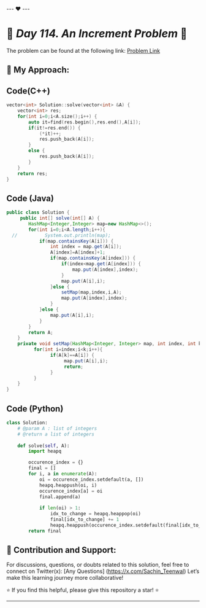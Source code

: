 --- ❤️ ---

# 🚀 _Day 114. An Increment Problem_ 🧠


The problem can be found at the following link: [Problem Link](https://www.interviewbit.com/problems/an-increment-problem/)

## 🎯 **My Approach:**


## Code(C++)
```cpp
vector<int> Solution::solve(vector<int> &A) {
    vector<int> res;
    for(int i=0;i<A.size();i++) {
        auto it=find(res.begin(),res.end(),A[i]);
        if(it!=res.end()) {
            (*it)++;
            res.push_back(A[i]);
        }
        else {
            res.push_back(A[i]);
        }
    }
    return res;
}

```

## Code (Java)

```java
public class Solution {
     public int[] solve(int[] A) {
        HashMap<Integer,Integer> map=new HashMap<>();
        for(int i=0;i<A.length;i++){
  //          System.out.println(map);
            if(map.containsKey(A[i])) {
                int index = map.get(A[i]);
                A[index]=A[index]+1;
                if(map.containsKey(A[index])) {
                    if(index<map.get(A[index])) {
                        map.put(A[index],index);
                    }
                    map.put(A[i],i);
                }else {
                    setMap(map,index,i,A);
                    map.put(A[index],index);
                }
            }else {
                map.put(A[i],i);
            }
        }
        return A;
    }
    private void setMap(HashMap<Integer, Integer> map, int index, int k, int[] A) {
          for(int i=index;i<k;i++){
                if(A[k]==A[i]) {
                     map.put(A[i],i);
                     return;
                }
          }
    }
}


```

## Code (Python)

```python
class Solution:
    # @param A : list of integers
    # @return a list of integers
    
    def solve(self, A):
        import heapq

        occurence_index = {}
        final = []
        for i, a in enumerate(A):
            oi = occurence_index.setdefault(a, [])
            heapq.heappush(oi, i) 
            occurence_index[a] = oi
            final.append(a)
            
            if len(oi) > 1:
                idx_to_change = heapq.heappop(oi)
                final[idx_to_change] += 1
                heapq.heappush(occurence_index.setdefault(final[idx_to_change], []), idx_to_change)
        return final

```



## 🎯 **Contribution and Support:**

For discussions, questions, or doubts related to this solution, feel free to connect on Twitter(x): [Any Questions] (https://x.com/Sachin_Teenwal) Let’s make this learning journey more collaborative!

⭐ If you find this helpful, please give this repository a star! ⭐

---
